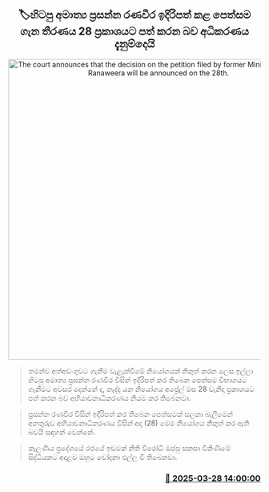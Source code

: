 <p align='center'><b><h2 align='center' title='The court announces that the decision on the petition filed by former Minister Prasanna Ranaweera will be announced on the 28th.'>🏷හිටපු අමාත්‍ය ප්‍රසන්න රණවීර ඉදිරිපත් කළ පෙත්සම ගැන තීරණය 28 ප්‍රකාශයට පත් කරන බව අධිකරණය දැනුම්දෙයි</h2></b></p>
<p align='center'><img src='https://helakuru.sgp1.cdn.digitaloceanspaces.com/esana/images/lib/prasanna-ranaweera-archived.jpg' width='600' alt='The court announces that the decision on the petition filed by former Minister Prasanna Ranaweera will be announced on the 28th.'></p>

> තමන්ව අත්අඩංගුවට ගැනීම වැළැක්වීමේ නියෝගයක් නිකුත් කරන ලෙස ඉල්ලා හිටපු අමාත්‍ය ප්‍රසන්න රණවීර විසින් ඉදිරිපත් කර තිබෙන පෙත්සම විභාගයට ගැනීමට අවසර දෙන්නේ ද, නැද්ද යන නියෝගය අප්‍රේල් මස 28 වැනිදා ප්‍රකාශයට පත් කරන බව අභියාචනාධිකරණය නියම කර තිබෙනවා.

> ප්‍රසන්න රණවීර විසින් ඉදිරිපත් කර තිබෙන පෙත්සමක් සලකා බැලීමෙන් අනතුරුව අභියාචනාධිකරණය විසින් අද (28) මෙම නියෝගය නිකුත් කර ඇති බවයි සඳහන් වෙන්නේ.

> කැලණිය ප්‍රදේශයේ රජයේ ඉඩමක් නීති විරෝධී ඔප්පු සකසා විකිණීමේ සිද්ධියකට අදාළව ‍ඔහුට චෝදනා එල්ල වී තිබෙනවා.



<h3 align='right'><a href='https://www.helakuru.lk/esana/p/108739/'>📅 2025-03-28 14:00:00</a></h3>
